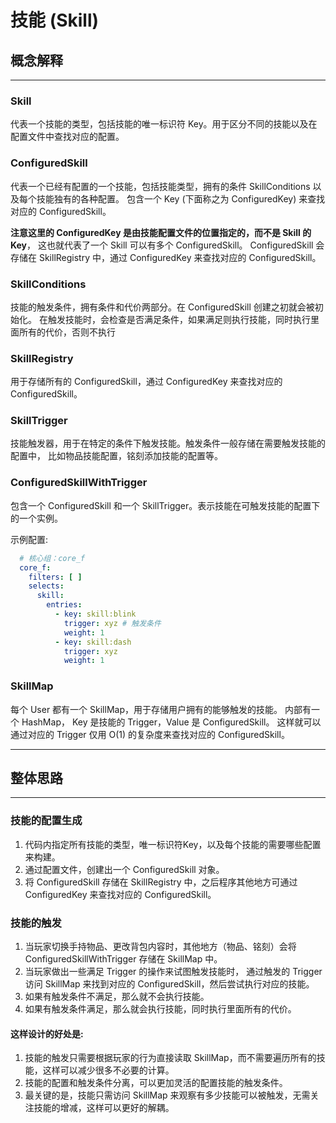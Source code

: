 # 技能 (Skill)

## 概念解释

---

### Skill
代表一个技能的类型，包括技能的唯一标识符 Key。用于区分不同的技能以及在配置文件中查找对应的配置。

### ConfiguredSkill
代表一个已经有配置的一个技能，包括技能类型，拥有的条件 SkillConditions 以及每个技能独有的各种配置。
包含一个 Key (下面称之为 ConfiguredKey) 来查找对应的 ConfiguredSkill。

**注意这里的 ConfiguredKey 是由技能配置文件的位置指定的，而不是 Skill 的 Key**，
这也就代表了一个 Skill 可以有多个 ConfiguredSkill。
ConfiguredSkill 会存储在 SkillRegistry 中，通过 ConfiguredKey 来查找对应的 ConfiguredSkill。

### SkillConditions
技能的触发条件，拥有条件和代价两部分。在 ConfiguredSkill 创建之初就会被初始化。
在触发技能时，会检查是否满足条件，如果满足则执行技能，同时执行里面所有的代价，否则不执行

### SkillRegistry
用于存储所有的 ConfiguredSkill，通过 ConfiguredKey 来查找对应的 ConfiguredSkill。

### SkillTrigger
技能触发器，用于在特定的条件下触发技能。触发条件一般存储在需要触发技能的配置中，
比如物品技能配置，铭刻添加技能的配置等。

### ConfiguredSkillWithTrigger
包含一个 ConfiguredSkill 和一个 SkillTrigger。表示技能在可触发技能的配置下的一个实例。

示例配置:
```yaml
  # 核心组：core_f
  core_f:
    filters: [ ]
    selects:
      skill:
        entries:
          - key: skill:blink
            trigger: xyz # 触发条件
            weight: 1
          - key: skill:dash
            trigger: xyz
            weight: 1
```

### SkillMap
每个 User 都有一个 SkillMap，用于存储用户拥有的能够触发的技能。
内部有一个 HashMap， Key 是技能的 Trigger，Value 是 ConfiguredSkill。
这样就可以通过对应的 Trigger 仅用 O(1) 的复杂度来查找对应的 ConfiguredSkill。

---

## 整体思路

---

### 技能的配置生成

1. 代码内指定所有技能的类型，唯一标识符Key，以及每个技能的需要哪些配置来构建。
2. 通过配置文件，创建出一个 ConfiguredSkill 对象。
3. 将 ConfiguredSkill 存储在 SkillRegistry 中，之后程序其他地方可通过 ConfiguredKey 来查找对应的 ConfiguredSkill。

### 技能的触发

1. 当玩家切换手持物品、更改背包内容时，其他地方（物品、铭刻）会将 ConfiguredSkillWithTrigger 存储在 SkillMap 中。
2. 当玩家做出一些满足 Trigger 的操作来试图触发技能时，
通过触发的 Trigger 访问 SkillMap 来找到对应的 ConfiguredSkill，然后尝试执行对应的技能。
3. 如果有触发条件不满足，那么就不会执行技能。
4. 如果有触发条件满足，那么就会执行技能，同时执行里面所有的代价。

#### 这样设计的好处是:
1. 技能的触发只需要根据玩家的行为直接读取 SkillMap，而不需要遍历所有的技能，这样可以减少很多不必要的计算。
2. 技能的配置和触发条件分离，可以更加灵活的配置技能的触发条件。
3. 最关键的是，技能只需访问 SkillMap 来观察有多少技能可以被触发，无需关注技能的增减，这样可以更好的解耦。